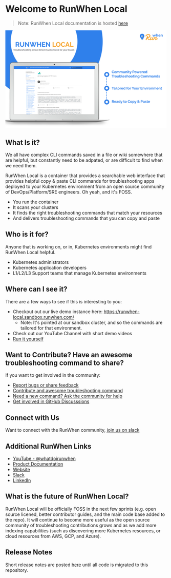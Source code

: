 # Welcome to RunWhen Local

> Note: RunWhen Local documentation is hosted [here](https://docs.runwhen.com/public/runwhen-local/introduction-runwhen-local)

![RunWhen Local Overview](assets/rw-local-product.png)


## What Is it?
We all have complex CLI commands saved in a file or wiki somewhere that are helpful, but constantly need to be adpated, or are difficult to find when we need them.

RunWhen Local is a container that provides a searchable web interface that provides helpful copy & paste CLI commands for troubleshooting apps deployed to your Kubernetes environment from an open source community of DevOps/Platform/SRE engineers. Oh yeah, and it's FOSS. 
- You run the container
- It scans your clusters
- It finds the right troubleshooting commands that match your resources
- And delivers troubleshooting commands that you can copy and paste


## Who is it for?
Anyone that is working on, or in, Kubernetes environments might find RunWhen Local helpful.
- Kubernetes administrators
- Kubernetes application developers
- L1/L2/L3 Support teams that manage Kubernetes environments 


## Where can I see it?
There are a few ways to see if this is interesting to you:
- Checkout out our live demo instance here: https://runwhen-local.sandbox.runwhen.com/
    - Note: It's pointed at our sandbox cluster, and so the commands are tailored for that environment.
- Check out our YouTube Channel with short demo videos
- [Run it yourself](https://docs.runwhen.com/public/runwhen-local/getting-started)

## Want to Contribute? Have an awesome troubleshooting command to share?
If you want to get involved in the community: 
- [Report bugs or share feedback](https://github.com/runwhen-contrib/runwhen-local/issues/new?assignees=stewartshea&labels=runwhen-local&projects=&template=runwhen-local-feedback.md&title=%5Brunwhen-local-feedback%5D+)
- [Contribute and awesome troubleshooting command](https://github.com/runwhen-contrib/runwhen-local/issues/new?assignees=stewartshea&labels=runwhen-local%2Cawesome-command-contribution&projects=&template=awesome-command-contribution.yaml&title=%5Bawesome-command-contribution%5D+)
- [Need a new command? Ask the community for help](https://github.com/runwhen-contrib/runwhen-local/issues/new?assignees=stewartshea&labels=runwhen-local%2Cnew-command-request&projects=&template=commands-wanted.yaml&title=%5Bnew-command-request%5D+)
- [Get involved in GitHub Discusssions](https://github.com/orgs/runwhen-contrib/discussions)

  
## Connect with Us
Want to connect with the RunWhen community, [join us on slack](https://runwhen.slack.com/join/shared_invite/zt-1l7t3tdzl-IzB8gXDsWtHkT8C5nufm2A)  

## Additional RunWhen Links

- [YouTube - @whatdoirunwhen](https://www.youtube.com/@whatdoirunwhen)
- [Product Documentation](https://docs.runwhen.com) 
- [Website](https://www.runwhen.com) 
- [Slack](https://runwhen.slack.com/join/shared_invite/zt-1l7t3tdzl-IzB8gXDsWtHkT8C5nufm2A)
- [LinkedIn](https://www.linkedin.com/company/runwhen/) 

## What is the future of RunWhen Local?
RunWhen Local will be officially FOSS in the next few sprints (e.g. open source licened, better contributor guides, and the main code base added to the repo). It will continue to become more useful as the open source community of troubleshooting contributions grows and as we add more indexing capabilities (such as discovering more Kubernetes resources, or cloud resources from AWS, GCP, and Azure).

## Release Notes
Short release notes are posted [here](https://docs.runwhen.com/public/runwhen-local-features/release-notes) until all code is migrated to this repository. 